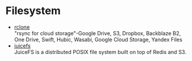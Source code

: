 # Filesystem

- [rclone](https://github.com/rclone/rclone)<br/>
  "rsync for cloud storage"-Google Drive, S3, Dropbox, Backblaze B2, One Drive, Swift, Hubic, Wasabi, Google Cloud
  Storage, Yandex Files
- [juicefs](https://github.com/juicedata/juicefs)<br/>
  JuiceFS is a distributed POSIX file system built on top of Redis and S3.